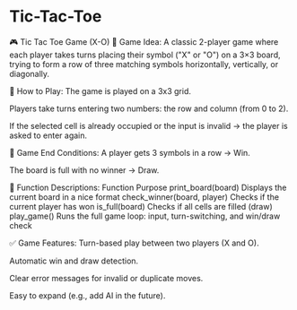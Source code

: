 # Tic-Tac-Toe
🎮 Tic Tac Toe Game (X-O)
📌 Game Idea:
A classic 2-player game where each player takes turns placing their symbol ("X" or "O") on a 3×3 board, trying to form a row of three matching symbols horizontally, vertically, or diagonally.

🧠 How to Play:
The game is played on a 3x3 grid.

Players take turns entering two numbers: the row and column (from 0 to 2).

If the selected cell is already occupied or the input is invalid → the player is asked to enter again.

🎯 Game End Conditions:
A player gets 3 symbols in a row → Win.

The board is full with no winner → Draw.

🧩 Function Descriptions:
Function	Purpose
print_board(board)	Displays the current board in a nice format
check_winner(board, player)	Checks if the current player has won
is_full(board)	Checks if all cells are filled (draw)
play_game()	Runs the full game loop: input, turn-switching, and win/draw check

✅ Game Features:
Turn-based play between two players (X and O).

Automatic win and draw detection.

Clear error messages for invalid or duplicate moves.

Easy to expand (e.g., add AI in the future).
